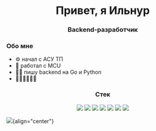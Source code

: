 
<div id="header" align="center">
  <h1>Привет, я Ильнур</h1>
  <h3>Backend-разработчик</h3>
</div>  

### Обо мне
* ⚙️ начал с АСУ ТП
* 🤖 работал с MCU
* 🧑‍💻 пишу backend на Go и Python
* 🚶🚴‍♂️🏐🧑‍🍳

<div align="center">
  <h3>Стек</h3>
  <img src="https://img.shields.io/badge/Python-FFD43B?style=for-the-badge&logo=python&logoColor=blue"/>
  <img src="https://img.shields.io/badge/Go-00ADD8?style=for-the-badge&logo=go&logoColor=white"/>
  <img src="https://img.shields.io/badge/Django-092E20?style=for-the-badge&logo=django&logoColor=green"/>
  <img src="https://img.shields.io/badge/fastapi-109989?style=for-the-badge&logo=FASTAPI&logoColor=white"/>
  <img src="https://img.shields.io/badge/PostgreSQL-316192?style=for-the-badge&logo=postgresql&logoColor=white"/>
  <img src="https://img.shields.io/badge/Apache_Kafka-231F20?style=for-the-badge&logo=apache-kafka&logoColor=white"/>
  <img src="https://img.shields.io/badge/Docker-2CA5E0?style=for-the-badge&logo=docker&logoColor=white"/>
</div>

![](http://github-profile-summary-cards.vercel.app/api/cards/profile-details?username=khudaibirdin&theme=dark){align="center"}
